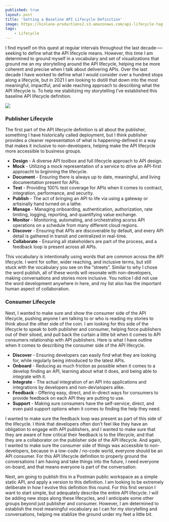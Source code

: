 ```yaml
---
published: true
layout: post
title: 'Setting a Baseline API Lifecycle Definition'
image: https://kinlane-productions2.s3.amazonaws.com/api-lifecycle-tag-cloud.png
tags:
    - Lifecycle
---
```


I find myself on this quest at regular intervals throughout the last decade-—seeking to define what the API lifecycle means. However, this time I am determined to ground myself in a vocabulary and set of visualizations that ground me an my storytelling around the API lifecycle, helping me be more coherent and precise when I talk about delivering APIs. Over the last decade I have worked to define what I would consider over a hundred stops along a lifecycle, but in 2021 I am looking to distill that down into the most meaningful, impactful, and wide reaching approach to describing what the API lifecycle is. To help me stabilizing my storytelling I’ve established this baseline API lifecycle definition.

![](https://kinlane-productions2.s3.amazonaws.com/api-lifecycle-tag-cloud.png)
### Publisher Lifecycle
The first part of the API lifecycle definition is all about the publisher, something I have historically called deployment, but I think publisher provides a cleaner representation of what is happening-defined in a way that makes it inclusive to non-developers, helping make the API lifecycle more accessible to business groups.

- **Design** - A diverse API toolbox and full lifecycle approach to API design.
- **Mock** - Utilizing a mock representation of a service to drive an API-first approacht to brginning the lifecycle.
- **Document** - Ensuring there is always up to date, meaningful, and living documentation present for APIs.
- **Test** - Providing 100% test coverage for APIs when it comes to contract, integration, performance, and security.
- **Publish** - The act of bringing an API to life via using a gateway or artisinally hand turned on a lathe.
- **Manage** - Managing onboarding, authentication, authorization, rate limiting, logging, reporting, and quantifying value exchange.
- **Monitor** - Monitoring, automating, and orchestrating acorss API operations on a schedule from many different cloud regions.
- **Discover** - Ensuring that APIs are discoverable by default, and every API detail is gathered in transit and centralized in real-time.
- **Collaborate** - Ensuring all stakeholders are part of the process, and a feedback loop is present across all APIs.

This vocabulary is intentionally using words that are common across the API lifecycle. I went for softer, wider reaching, and inclusive terms, but still stuck with the vocabulary you see on the “streets”. Similar to why I chose the word publish, all of these words will resonate with non-developers, making conversations and stories more inclusive. You notice I did not use the word development anywhere in here, and my list also has the important human aspect of collaboration.

### Consumer Lifecycle
Next, I wanted to make sure and show the consumer side of the API lifecycle, pushing anyone I am talking to or who is reading my stories to think about the other side of the coin. I am looking for this side of the lifecycle to speak to both publisher and consumer, helping force publishers out of their siloed, and pull back the curtain a little bit when it comes to API consumers relationship with API publishers. Here is what I have outline when it comes to describing the consumer side of the API lifecycle.

- **Discover** - Ensuring developers can easily find what they are looking for, while regularly being introduced to the latest APIs.
- **Onboard** - Reducing as much friction as possible when it comes to a develop finding an API, learning about what it does, and being able to integrate with it.
- **Integrate** - The actual integration of an API into applications and integrations by developers and non-dev\elopers alike.
- **Feedback** - Offering easy, direct, and in-direct ways for consumers to provide feedback on each API they are putting to use.
- **Support** - Making sure consumers have the self-service, direct, and even paid support options when it comes to finding the help they need.

I wanted to make sure the feedback loop was present as part of this side of the lifecycle. I think that developers often don’t feel like they have an obligation to engage with API publishers, and I wanted to make sure that they are aware of how critical their feedback is to the lifecycle, and that they are a collaborator on the publisher side of the API lifecycle. And again, I wanted to make sure the consumer side of things was accessible to non-developers, because in a low-code / no-code world, everyone should be an API consumer. For this API lifecycle definition to properly ground the conversations I am having and take things into the future, I need everyone on-board, and that means everyone is part of the conversation.

Next, am going to publish this in a Postman public workspace as a simple static API, and apply a version to this definition. I am looking to be extremely deliberate in how I evolve this definition this round. For this first version I want to start simple, but adequately describe the entire API lifecycle. I will be adding new stops along these lifecycles, and I anticipate some other groups beyond just publisher and consumer. However, I am determined to establish the most meaningful vocabulary as I can for my storytelling and conversations, helping me stablize the ground under my feet a little bit.
